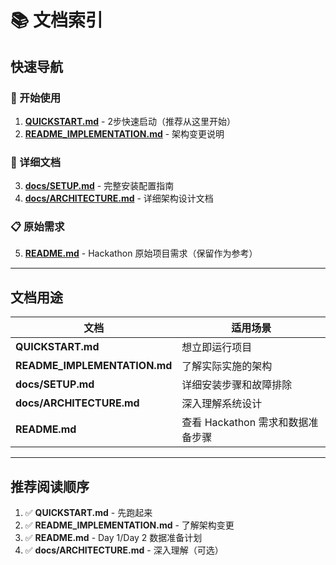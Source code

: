 # 📚 文档索引

## 快速导航

### 🚀 开始使用

1. **[QUICKSTART.md](QUICKSTART.md)** - 2步快速启动（推荐从这里开始）
2. **[README_IMPLEMENTATION.md](README_IMPLEMENTATION.md)** - 架构变更说明

### 📖 详细文档

3. **[docs/SETUP.md](docs/SETUP.md)** - 完整安装配置指南
4. **[docs/ARCHITECTURE.md](docs/ARCHITECTURE.md)** - 详细架构设计文档

### 📋 原始需求

5. **[README.md](README.md)** - Hackathon 原始项目需求（保留作为参考）

---

## 文档用途

| 文档 | 适用场景 |
|------|---------|
| **QUICKSTART.md** | 想立即运行项目 |
| **README_IMPLEMENTATION.md** | 了解实际实施的架构 |
| **docs/SETUP.md** | 详细安装步骤和故障排除 |
| **docs/ARCHITECTURE.md** | 深入理解系统设计 |
| **README.md** | 查看 Hackathon 需求和数据准备步骤 |

---

## 推荐阅读顺序

1. ✅ **QUICKSTART.md** - 先跑起来
2. ✅ **README_IMPLEMENTATION.md** - 了解架构变更
3. ✅ **README.md** - Day 1/Day 2 数据准备计划
4. ✅ **docs/ARCHITECTURE.md** - 深入理解（可选）
